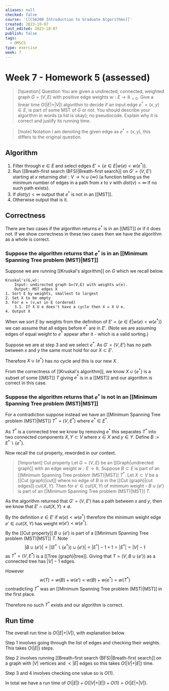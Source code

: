 ```yaml
---
aliases: null
checked: false
course: '[[CS6200 Introduction to Graduate Algorithms]]'
created: 2023-10-07
last_edited: 2023-10-07
publish: false
tags:
  - OMSCS
type: exercise
week: 7
---
```

# Week 7 - Homework 5 (assessed)

>[!question] Question
>You are given a undirected, connected, weighted graph $G = (V,E)$ with positive edge weights $w: E \rightarrow \mathbb{R}_{>0}$. Give a linear time $O(
>\vert E \vert +\vert V \vert)$ algorithm to decide if an input edge $e^{\ast} = (x, y) \in E$, is part of some MST of $G$ or not. You should describe your algorithm in words (a list is okay); no pseudocode. Explain why it is correct and justify its running time.

>[!note] Notation
>I am denoting the given edge as $e^{\ast} = (x,y)$, this differs to the original question.

## Algorithm

1. Filter through $e \in E$ and select edges $E' = \{e \in E \vert w(e) < w(e^{\ast})\}$.
2. Run [[Breath-first search (BFS)|Breath-first search]] on $G' = (V,E')$ starting at $x$ returning $dist: V \rightarrow \mathbb{N} \cup \{\infty\}$ (a function telling us the minimum number of edges in a path from $x$ to $v$ with $dist(v) = \infty$ if no such path exists).
3. If $dist(y) < \infty$ output that $e^{\ast}$ is not in an [[MST]].
4. Otherwise output that is it.

## Correctness

There are two cases if the algorithm returns $e^{\ast}$ is in an [[MST]] or if it does not. If we show correctness in these two cases then we have the algorithm as a whole is correct.

### Suppose the algorithm returns that $e^{\ast}$ is in an [[Minimum Spanning Tree problem (MST)|MST]]

Suppose we are running [[Kruskal's algorithm]] on $G$ which we recall below.

```pseudocode
Kruskal's(G,w):
	Input: undirected graph G=(V,E) with weights w(e).
	Output: MST edges X
1. Sort E by weights, smallest to largest
2. Set X to be empty
3. For e = (v,w) in E (ordered)
	3.1. If X U e does't have a cycle then X = X U e.
4. Output X
```

When we sort $E$ by weights from the definition of $E' = \{e \in E \vert w(e) < w(e^{\ast})\}$ we can assume that all edges before $e^{\ast}$ are in $E'$. (Note we are assuming edges of equal weight to $e^{\ast}$ appear after it - which is a valid sorting.)

Suppose we are at step 3 and we select $e^{\ast}$. As $G' = (V, E')$ has no path between $x$ and $y$ the same must hold for our $X \subset E'$.

Therefore $X \cup \{e^{\ast}\}$ has no cycle and this is our new $X$.

From the correctness of [[Kruskal's algorithm]], we know $X \cup \{e^{\ast}\}$ is a subset of some [[MST]] $T$ giving $e^{\ast}$ is in a [[MST]] and our algorithm is correct in this case.

### Suppose the algorithm returns that $e^{\ast}$ is not in an [[Minimum Spanning Tree problem (MST)|MST]]

For a contradiction suppose instead we have an [[Minimum Spanning Tree problem (MST)|MST]] $T^{\ast} = (V, E^{\ast})$ where $e^{\ast} \in E^{\ast}$.

As $T^{\ast}$ is a connected tree we know by removing $e^{\ast}$ this separates $T^{\ast}$ into two connected components $X,Y \subset V$ where $x \in X$ and $y \in Y$. Define $B := E^{\ast} \backslash \{e^{\ast}\}$.

Now recall the cut property, reworded in our context.

>[!important] Cut property
>Let $G = (V,E)$ be an [[Graph|undirected graph]] with an edge weight $w: E \rightarrow \mathbb{R}$. Suppose $B \subset E$ is part of an [[Minimum Spanning Tree problem (MST)|MST]] $T^{\ast}$. Let $X \subset V$ be a [[Cut (graph)|cut]] where no edge of $B$ is in the [[Cut (graph)|cut edges]] $cut(X, Y)$. Then for $e' \in cut(X, Y)$ of minimum weight - $B \cup \{e'\}$ is part of an [[Minimum Spanning Tree problem (MST)|MST]] $T$.

As the algorithm returned that $G' = (V, E')$ has a path between $x$ and $y$, then we know that $E' \cap cut(X,Y) \not = \emptyset$.

By the definition $e \in E'$ if $w(e) < w(e^{\ast})$ therefore the minimum weight edge $e' \in cut(X,Y)$ has weight $w(e') < w(e^{\ast})$.

By the [[Cut property]] $B \cup \{e'\}$ is part of a [[Minimum Spanning Tree problem (MST)|MST]] $T$. Note
$$\vert B \cup \{e'\}\vert = \vert ( E^{\ast} \backslash \{e^{\ast}\} ) \cup \{e'\} \vert = \vert E^{\ast} \vert - 1 + 1 = \vert E^{\ast} \vert = \vert V \vert - 1$$
as $T^{\ast} = (V,E^{\ast})$ is a [[Tree (graph)|tree]]. Giving that $T = (V, B \cup \{e'\})$ as a connected tree has $\vert V \vert - 1$ edges.

However
$$w(T) = w(B) + w(e') < w(B) + w(e^{\ast}) = w(T^{\ast})$$
contradicting $T^{\ast}$ was an [[Minimum Spanning Tree problem (MST)|MST]] in the first place.

Therefore no such $T^{\ast}$ exists and our algorithm is correct.

## Run time

The overall run time is $O(\vert E \vert + \vert V \vert)$, with explanation below.

Step 1 involves going through the list of edges and checking their weights. This takes $O(\vert E \vert)$ steps.

Step 2 involves running [[Breath-first search (BFS)|Breath-first search]] on a graph with $\vert V \vert$ vertices and $< \vert E \vert$ edges so this takes $O(\vert V \vert + \vert E \vert)$ time.

Step 3 and 4 involves checking one value so is $O(1)$.

In total we have a run time of $O(\vert E \vert) + O(\vert V \vert + \vert E \vert) + O(1) = O(\vert E \vert + \vert V \vert)$.
